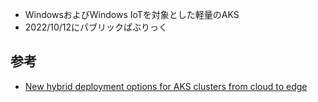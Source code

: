 - WindowsおよびWindows IoTを対象とした軽量のAKS
- 2022/10/12にパブリックぱぶりっく


## 参考
- [New hybrid deployment options for AKS clusters from cloud to edge](https://techcommunity.microsoft.com/t5/azure-arc-blog/new-hybrid-deployment-options-for-aks-clusters-from-cloud-to/ba-p/3645410)